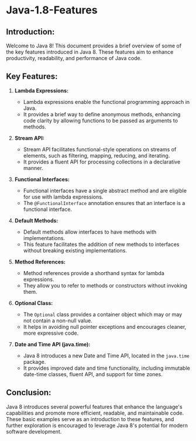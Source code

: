 # Java-1.8-Features


## Introduction:
Welcome to Java 8! This document provides a brief overview of some of the key features introduced in Java 8. These features aim to enhance productivity, readability, and performance of Java code.

## Key Features:

1. **Lambda Expressions:**
    
   - Lambda expressions enable the functional programming approach in Java.
   - It provides a brief way to define anonymous methods, enhancing code clarity by allowing functions to be passed as arguments to methods.

2. **Stream API:**
    - Stream API facilitates functional-style operations on streams of elements, such as filtering, mapping, reducing, and iterating.
    - It provides a fluent API for processing collections in a declarative manner.

3. **Functional Interfaces:**
    - Functional interfaces have a single abstract method and are eligible for use with lambda expressions.
    - The `@FunctionalInterface` annotation ensures that an interface is a functional interface.

4. **Default Methods:**
    - Default methods allow interfaces to have methods with implementations.
    - This feature facilitates the addition of new methods to interfaces without breaking existing implementations.

5. **Method References:**
    - Method references provide a shorthand syntax for lambda expressions.
    - They allow you to refer to methods or constructors without invoking them.

6. **Optional Class:**
    - The `Optional` class provides a container object which may or may not contain a non-null value.
    - It helps in avoiding null pointer exceptions and encourages cleaner, more expressive code.

7. **Date and Time API (java.time):**
    - Java 8 introduces a new Date and Time API, located in the `java.time` package.
    - It provides improved date and time functionality, including immutable date-time classes, fluent API, and support for time zones.

   
## Conclusion:
Java 8 introduces several powerful features that enhance the language's capabilities and promote more efficient, readable, and maintainable code. These basic examples serve as an introduction to these features, and further exploration is encouraged to leverage Java 8's potential for modern software development.
